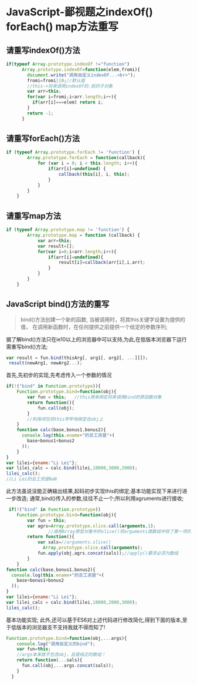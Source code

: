 
# JavaScript-鄙视题之indexOf() forEach() map方法重写
## 请重写indexOf()方法 #
```js
if(typeof Array.prototype.indexOf !="function")
      Array.prototype.indexOf=function(elem,fromi){
        document.write("调用自定义indexOf...<br>");
        fromi=fromi||0;//默认值
        //this->将来调用indexOf的.前的子对象
        var arr=this;
        for(var i=fromi;i<arr.length;i++){
          if(arr[i]===elem) return i;
        }
        return -1;
      }
```
## 请重写forEach()方法 #
```js
if (typeof Array.prototype.forEach != 'function') {
        Array.prototype.forEach = function(callback){
            for (var i = 0; i < this.length; i++){
                if(arr[i]=undefined) {
                    callback(this[i], i, this);
                }
            }
        }
    }
```
## 请重写map方法 #
```js
if (typeof Array.prototype.map != 'function') {
        Array.prototype.map = function (callback) {
            var arr=this;
            var result=[];
            for(var i=0;i<arr.length;i++){
                if(arr[i]=undefined){
                    result[i]=callback(arr[i],i,arr);
                }
            }
        }
    }
```
## JavaScript bind()方法的重写


>bind()方法创建一个新的函数, 当被调用时，将其this关键字设置为提供的值，
>在调用新函数时，在任何提供之前提供一个给定的参数序列;

据了解bind()方法只在ie10以上的浏览器中可以支持,为此,在低版本浏览器下运行需重写bind()方法;

```js
var result = fun.bind(thisArg[, arg1[, arg2[, ...]]]);
 result(newArg1, newArg2...);
```

首先,先初步的实现,先考虑传入一个参数的情况
```js
if(!("bind" in Function.prototype)){
	Function.prototype.bind=function(obj){
		var fun = this;   //this用来绑定将来调用bind的原函数对象
		return function(){
			fun.call(obj);
		}
		//利用闭包将this牢牢地绑定在obj上
	}
	function calc(base,bonus1,bonus2){
	  console.log(this.ename+"的总工资是"+(
	    base+bonus1+bonus2
	  ));
	}
}
var lilei={ename:"Li Lei"};
var lilei_calc = calc.bind(lilei,10000,3000,2000);
lilei_calc();
//Li Lei的总工资是NaN
```
此方法虽说没能正确输出结果,起码初步实现this的绑定;基本功能实现下来进行进一步改造;
通常,bind()传入的参数,往往不止一个;所以利用agruments进行接收;
```js
 if(!("bind" in Function.prototype))
	Function.prototype.bind=function(obj){
		var fun = this;
		var agrs=Array.prototype.slice.call(arguments,1);
				//调用Array原型对象中的slice()将arguments类数组中除了第一项的值取出来,并存为数组
		return function(){
			var sals=//arguments.slice()
			  Array.prototype.slice.call(arguments);
			fun.apply(obj,agrs.concat(sals));//apply()要求必须为数组
		}
	}
function calc(base,bonus1,bonus2){
  console.log(this.ename+"的总工资是"+(
    base+bonus1+bonus2
  ));
}
var lilei={ename:"Li Lei"};
var lilei_calc = calc.bind(lilei,10000,2000,3000);
lilei_calc();

```
基本功能实现;
此外,还可以基于ES6对上述代码进行修改简化,得到下面的版本,至于低版本的浏览器支不支持我就不得而知了!
```js
Function.prototype.bind=function(obj,...args){
    console.log("调用自定义的bind");
    var fun=this;
    //args本来就不包含obj，且是纯正的数组！
    return function(...sals){
      fun.call(obj,...args.concat(sals));
    }
  }
```